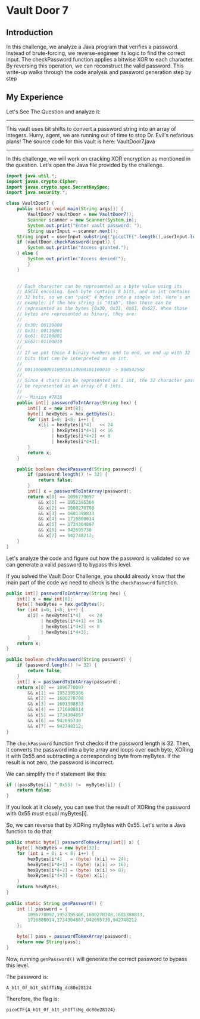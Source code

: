 # Vault Door 7

## Introduction
In this challenge, we analyze a Java program that verifies a password. Instead of brute-forcing, we reverse-engineer its logic to find the correct input.
The checkPassword function applies a bitwise XOR to each character. By reversing this operation, we can reconstruct the valid password.
This write-up walks through the code analysis and password generation step by step

## My Experience
Let's See The Question and analyze it:
<hr/>
This vault uses bit shifts to convert a password string into an array of integers. Hurry, agent, we are running out of time to stop Dr. Evil's nefarious plans! The source code for this vault is here: VaultDoor7.java
<hr/>
In this challenge, we will work on cracking XOR encryption as mentioned in the question. Let's open the Java file provided by the challenge.
 
```Java
import java.util.*;
import javax.crypto.Cipher;
import javax.crypto.spec.SecretKeySpec;
import java.security.*;

class VaultDoor7 {
    public static void main(String args[]) {
        VaultDoor7 vaultDoor = new VaultDoor7();
        Scanner scanner = new Scanner(System.in);
        System.out.print("Enter vault password: ");
        String userInput = scanner.next();
	String input = userInput.substring("picoCTF{".length(),userInput.length()-1);
	if (vaultDoor.checkPassword(input)) {
	    System.out.println("Access granted.");
	} else {
	    System.out.println("Access denied!");
        }
    }

    
    // Each character can be represented as a byte value using its
    // ASCII encoding. Each byte contains 8 bits, and an int contains
    // 32 bits, so we can "pack" 4 bytes into a single int. Here's an
    // example: if the hex string is "01ab", then those can be
    // represented as the bytes {0x30, 0x31, 0x61, 0x62}. When those
    // bytes are represented as binary, they are:
    //
    // 0x30: 00110000
    // 0x31: 00110001
    // 0x61: 01100001
    // 0x62: 01100010
    //
    // If we put those 4 binary numbers end to end, we end up with 32
    // bits that can be interpreted as an int.
    //
    // 00110000001100010110000101100010 -> 808542562
    //
    // Since 4 chars can be represented as 1 int, the 32 character password can
    // be represented as an array of 8 ints.
    //
    // - Minion #7816
    public int[] passwordToIntArray(String hex) {
        int[] x = new int[8];
        byte[] hexBytes = hex.getBytes();
        for (int i=0; i<8; i++) {
            x[i] = hexBytes[i*4]   << 24
                 | hexBytes[i*4+1] << 16
                 | hexBytes[i*4+2] << 8
                 | hexBytes[i*4+3];
        }
        return x;
    }

    public boolean checkPassword(String password) {
        if (password.length() != 32) {
            return false;
        }
        int[] x = passwordToIntArray(password);
        return x[0] == 1096770097
            && x[1] == 1952395366
            && x[2] == 1600270708
            && x[3] == 1601398833
            && x[4] == 1716808014
            && x[5] == 1734304867
            && x[6] == 942695730
            && x[7] == 942748212;
    }
}
```

Let's analyze the code and figure out how the password is validated so we can generate a valid password to bypass this level.

If you solved the Vault Door Challenge, you should already know that the main part of the code we need to check is the `checkPassword` function.

``` Java
public int[] passwordToIntArray(String hex) {
    int[] x = new int[8];
    byte[] hexBytes = hex.getBytes();
    for (int i=0; i<8; i++) {
        x[i] = hexBytes[i*4]   << 24
             | hexBytes[i*4+1] << 16
             | hexBytes[i*4+2] << 8
             | hexBytes[i*4+3];
        }
    return x;
}

public boolean checkPassword(String password) {
    if (password.length() != 32) {
        return false;
    }
    int[] x = passwordToIntArray(password);
    return x[0] == 1096770097
        && x[1] == 1952395366
        && x[2] == 1600270708
        && x[3] == 1601398833
        && x[4] == 1716808014
        && x[5] == 1734304867
        && x[6] == 942695730
        && x[7] == 942748212;
}
```
The `checkPassword` function first checks if the password length is 32. Then, it converts the password into a byte array and loops over each byte, XORing it with 0x55 and subtracting a corresponding byte from myBytes. If the result is not zero, the password is incorrect.

We can simplify the if statement like this:
```Java
if ((passBytes[i] ^ 0x55) !=  myBytes[i]) {
    return false;
}
```
If you look at it closely, you can see that the result of XORing the password with 0x55 must equal myBytes[i].

So, we can reverse that by XORing myBytes with 0x55. Let's write a Java function to do that:

```Java
public static byte[] passwordToHexArray(int[] x) {
    byte[] hexBytes = new byte[32];
    for (int i = 0; i < 8; i++) {
        hexBytes[i*4]   = (byte) (x[i] >> 24);
        hexBytes[i*4+1] = (byte) (x[i] >> 16);
        hexBytes[i*4+2] = (byte) (x[i] >> 8);
        hexBytes[i*4+3] = (byte) x[i];
    }
    return hexBytes;
}
   
public static String genPassword() {
    int [] password = {
        1096770097,1952395366,1600270708,1601398833,
        1716808014,1734304867,942695730,942748212
    };

    byte[] pass = passwordToHexArray(password);
    return new String(pass);
}

```

Now, running `genPassword()` will generate the correct password to bypass this level.


The password is:
```
A_b1t_0f_b1t_sh1fTiNg_dc80e28124
```

Therefore, the flag is:
```
picoCTF{A_b1t_0f_b1t_sh1fTiNg_dc80e28124}
```
